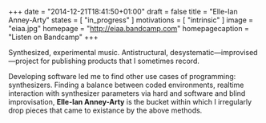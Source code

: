 +++
date = "2014-12-21T18:41:50+01:00"
draft = false
title = "Elle-Ian Anney-Arty"
states = [ "in_progress" ]
motivations = [ "intrinsic" ]
image = "eiaa.jpg"
homepage = "http://eiaa.bandcamp.com"
homepagecaption = "Listen on Bandcamp"
+++

Synthesized, experimental music. Antistructural, desystematic—improvised—project for publishing products that I sometimes record.
<!--more-->
Developing software led me to find other use cases of programming: synthesizers. Finding a balance between coded environments, realtime interaction with synthesizer parameters via hard and software and blind improvisation, __Elle-Ian Anney-Arty__ is the bucket within which I irregularly drop pieces that came to existance by the above methods.
